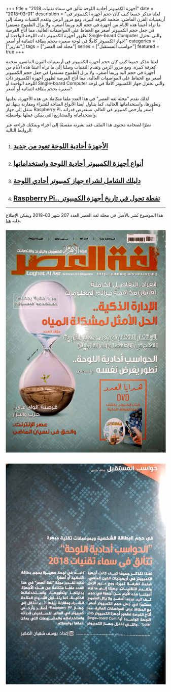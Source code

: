 +++
title = "أجهزة الكمبيوتر أحادية اللوحة تتألق في سماء تقنيات 2018"
date = "2018-03-01"
description = "لعلنا نتذكر جميعا كيف كان حجم أجهزة الكمبيوتر في أربعينيات القرن الماضي، ضخمة كغرفة كبيرة، ومع مرور الزمن وتقدم التقنيات وصلنا إلى ما تراه أعيننا هذه الأيام من أجهزة في حجم اليد وربما أصغر،، ولا يزال الطموح مستمرا في جعل حجم الكمبيوتر أصغر مع الحفاظ على المواصفات العالية، مما أتاح الفرصة لظهور أجهزة الكمبيوتر ذات اللوحة الواحدة أو Single-board Computer والتي تختزل جهاز الكمبيوتر كاملًا في لوحة صغيرة بحجم بطاقة ائتمانية أو أصغر!"
categories = ["تقارير",]
tags = ["مجلة لغة العصر"]
series = ["حواسب المستقبل"]
featured = true
+++

لعلنا نتذكر جميعا كيف كان حجم أجهزة الكمبيوتر في أربعينيات القرن الماضي، ضخمة كغرفة كبيرة، ومع مرور الزمن وتقدم التقنيات وصلنا إلى ما تراه أعيننا هذه الأيام من أجهزة في حجم اليد وربما أصغر،، ولا يزال الطموح مستمرا في جعل حجم الكمبيوتر أصغر مع الحفاظ على المواصفات العالية، مما أتاح الفرصة لظهور أجهزة الكمبيوتر ذات اللوحة الواحدة أو Single-board Computer والتي تختزل جهاز الكمبيوتر كاملًا في لوحة صغيرة بحجم بطاقة ائتمانية أو أصغر!

لذلك تقدم "مجلة لغة العصر" في هذا العدد ملفا متكاملا عن هذه الأجهزة، بدايتها وتطورها، واستخداماتها الحالية، كما يتناول أيضا الأنواع المتاحة للشراء ومقارنة بينها، ثم ننتقل إلى جهاز Raspberry Pi، أصغر وأرخص كمبيوتر في العالم، نستعرض قدراته واستخداماته والمشاريع التي يمكن عملها بواسطته.

نظرًا لضخامة محتوى هذا الملف فقد نشرته مقسمًا إلى أجزاء ويمكنك قراءته عبر الروابط التالية:

1. ## [الأجهزة أحادية اللوحة تعود من جديد](/ar/posts/single-board-computers-1/)

2. ## [أنواع أجهزة الكمبيوتر أحادية اللوحة واستخداماتها](/ar/posts/single-board-computers-2/)

3. ## [دليلك الشامل لشراء جهاز كمبيوتر أحادي اللوحة](/ar/posts/single-board-computers-3/)

4. ## [Raspberry Pi.. نقطة تحول في تاريخ أجهزة الكمبيوتر](/ar/posts/single-board-computers-4/)

---

هذا الموضوع نُشر باﻷصل في مجلة لغة العصر العدد 207 شهر 03-2018 ويمكن الإطلاع عليه [هنا](https://drive.google.com/file/d/1L2Z49tW6T_h5l6elhcMINPlf6jweLYAg/view?usp=sharing).

![img](images/207-01.png)

![img](images/207-02.png)
